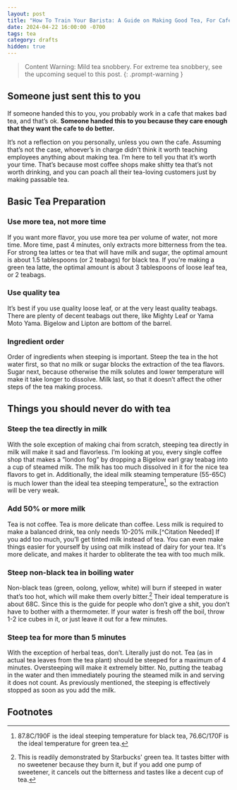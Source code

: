 ```yaml
---
layout: post
title: "How To Train Your Barista: A Guide on Making Good Tea, For Cafe Workers Who Don't Give A Shit"
date: 2024-04-22 16:00:00 -0700
tags: tea
category: drafts
hidden: true
--- 
```


> Content Warning: Mild tea snobbery. For extreme tea snobbery, see the upcoming 
sequel to this post. 
{: .prompt-warning }

## Someone just sent this to you
If someone handed this to you, you probably work in a cafe that makes bad tea, 
and that’s ok. **Someone handed this to you because they care enough that they 
want the cafe to do better.**

It’s not a reflection on you personally, unless you own the cafe. Assuming 
that’s not the case, whoever’s in charge didn’t think it worth teaching 
employees anything about making tea. I’m here to tell you that it’s worth your 
time. That’s because most coffee shops make shitty tea that’s not worth 
drinking, and you can poach all their tea-loving customers just by making 
passable tea.

## Basic Tea Preparation
### Use more tea, not more time 
If you want more flavor, you use more tea per volume of water, not more time. 
More time, past 4 minutes, only extracts more bitterness from the tea. For 
strong tea lattes or tea that will have milk and sugar, the optimal amount is 
about 1.5 tablespoons (or 2 teabags) for black tea. If you're making a green tea
latte, the optimal amount is about 3 tablespoons of loose leaf tea, or 2 teabags. 

### Use quality tea 
It’s best if you use quality loose leaf, or at the very least quality teabags. 
There are plenty of decent teabags out there, like Mighty Leaf or Yama Moto Yama.
Bigelow and Lipton are bottom of the barrel. 

### Ingredient order
Order of ingredients when steeping is important. Steep the tea in the hot water 
first, so that no milk or sugar blocks the extraction of the tea flavors. Sugar 
next, because otherwise the milk solutes and lower temperature will make it take 
longer to dissolve. Milk last, so that it doesn’t affect the other steps of the 
tea making process.

## Things you should never do with tea 
### Steep the tea directly in milk 
With the sole exception of making chai from scratch, steeping tea directly in 
milk will make it sad and flavorless. I’m looking at you, every single coffee 
shop that makes a ”london fog” by dropping a Bigelow earl gray teabag into a cup 
of steamed milk. The milk has too much dissolved in it for the nice tea flavors 
to get in. Additionally, the ideal milk steaming temperature (55-65C) is much 
lower than the ideal tea steeping temperature[^1], so the extraction 
will be very weak.

### Add 50% or more milk 
Tea is not coffee. Tea is more delicate than coffee. Less milk is required to make 
a balanced drink, tea only needs 10-20% milk.[^Citation Needed] If you add too 
much, you’ll get tinted milk instead of tea. You can even make things easier for 
yourself by using oat milk instead of dairy for your tea. 
It's more delicate, and makes it harder to obliterate the tea with too much milk. 

### Steep non-black tea in boiling water
Non-black teas (green, oolong, yellow, white) will burn if steeped in water 
that’s too hot, which will make them overly bitter.[^2] Their ideal temperature is 
about 68C. 
Since this is the guide for people who don’t give a shit, you don’t have to 
bother with a thermometer. If your water is fresh off the boil, throw 1-2 ice 
cubes in it, or just leave it out for a few minutes.

### Steep tea for more than 5 minutes 
With the exception of herbal teas, don’t. Literally just do not. Tea (as in 
actual tea leaves from the tea plant) should be steeped for 
a maximum of 4 minutes. Oversteeping will make it 
extremely bitter. No, putting the teabag in the water and then immediately 
pouring the steamed milk in and serving it does not count. As previously 
mentioned, the steeping is effectively stopped as soon as you add the milk.


## Footnotes
[^1]: 87.8C/190F is the ideal steeping temperature for black tea, 76.6C/170F is the ideal temperature for green tea. 

[^2]: This is readily demonstrated by Starbucks' green tea. It tastes bitter 
with no sweetener because they burn it, but if you add one pump of sweetener, 
it cancels out the bitterness and tastes like a decent cup of tea. 

